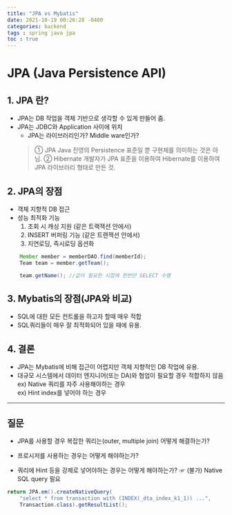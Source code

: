 ```yaml
---
title: "JPA vs Mybatis"
date: 2021-10-19 00:26:28 -0400
categories: backend
tags : spring java jpa
toc : true
---
```


# JPA (Java Persistence API)
## 1. JPA 란?
-  JPA는 DB 작업을 객체 기반으로 생각할 수 있게 만들어 줌.
-  JPA는 JDBC와 Application 사이에 위치
    - JPA는 라이브러리인가? Middle ware인가?
    > ① JPA Java 진영의 Persistence 표준일 뿐 구현체를 의미하는 것은 아님.
    > ② Hibernate 개발자가 JPA 표준을 이용하여 Hibernate를 이용하여 JPA 라이브러리 형태로 만든 것.


## 2. JPA의 장점
-  객체 지향적 DB 접근
-  성능 최적화 기능  
    1) 조회 시 캐싱 지원 (같은 트랙잭션 안에서)  
    2) INSERT 버퍼링 기능 (같은 트랜잭션 안에서)  
    3) 지연로딩, 즉시로딩 옵션화  
```java
    Member member = memberDAO.find(memberId);
    Team team = member.getTeam();

    team.getName(); //값이 필요한 시점에 한번만 SELECT 수행
```

## 3. Mybatis의 장점(JPA와 비교)
- SQL에 대한 모든 컨트롤을 하고자 할때 매우 적합
- SQL쿼리들이 매우 잘 최적화되어 있을 때에 유용.


## 4. 결론
- JPA는 Mybatis에 비해 접근이 어렵지만 객체 지향적인 DB 작업에 유용.
- 대규모 시스템에서 데이터 엔지니어(또는 DA)와 협업이 필요할 경우 적합하지 않음  
    ex) Native 쿼리를 자주 사용해야하는 경우  
    ex) Hint index를 넣어야 하는 경우  

----------------------


## 질문
- JPA를 사용할 경우 복잡한 쿼리는(outer, multiple join) 어떻게 해결하는가?

- 프로시저를 사용하는 경우는 어떻게 해야하는가?

- 쿼리에 Hint 등을 강제로 넣어야하는 경우는 어떻게 해야하는가?
☞ (불가) Native SQL query 필요
```java
return JPA.em().createNativeQuery(
    "select * from transaction with (INDEX(_dta_index_k1_1)) ...",
    Transaction.class).getResultList();
```
